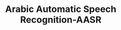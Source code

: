 ---
title: "Arabic Automatic Speech Recognition-AASR"

categories: ['']

tags: ['Arabic', 'Automatic', 'Speech', 'Recognition', 'AASR']

arwords: 'التعرف الآلي على الكلام العربي'

arexps: []

enwords: ['Arabic Automatic Speech Recognition-AASR']

enexps: []

arlexicons: 'ع'

enlexicons: 'A'

authors: ['Ruqayya Roshdy']

translators: ['']

citations: 'مقدمة في حوسبة اللغة العربية'

sources: 'مركز الملك عبدالله بن عبدالعزيز الدولي لخدمة اللغة العربية'

slug: ""
---
